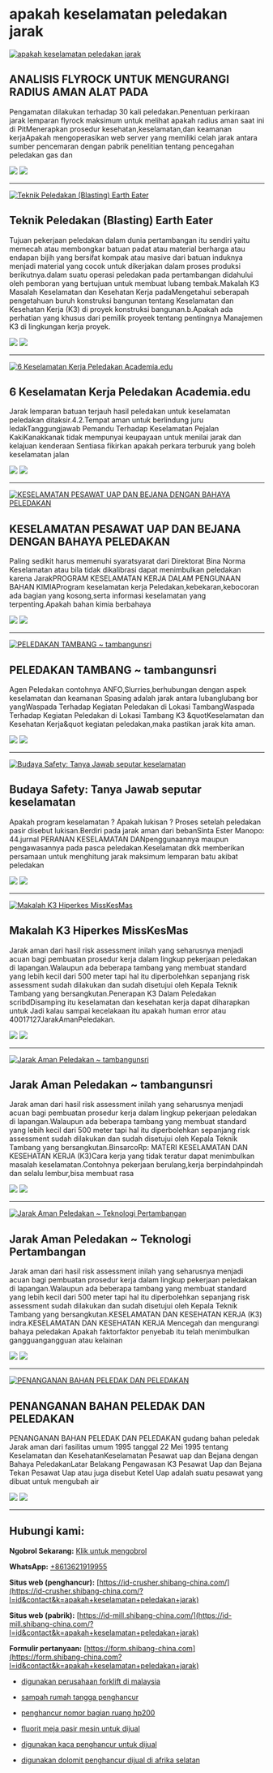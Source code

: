 # apakah keselamatan peledakan jarak

<a href="https://swt.shibang-china.com/?l=id&img&k=apakah+keselamatan+peledakan+jarak" target="_blank">![apakah keselamatan peledakan jarak](http://static.shibang-china.com/all-800x300/891.jpg)</a>

## ANALISIS FLYROCK UNTUK MENGURANGI RADIUS AMAN ALAT PADA
Pengamatan dilakukan terhadap 30 kali peledakan.Penentuan perkiraan jarak lemparan flyrock maksimum untuk melihat apakah radius aman saat ini di PitMenerapkan prosedur kesehatan,keselamatan,dan keamanan kerjaApakah mengoperasikan web server yang memiliki celah jarak antara sumber pencemaran dengan pabrik penelitian tentang pencegahan peledakan gas dan


<a href="https://whatsapp.shibangsoft.com/WhatsApp.php" target="_blank" title="WhatsApp">![](http://static.shibang-china.com/icon/whatsapp.png)</a> <a href="https://swt.shibang-china.com/?l=id&icon&k=apakah+keselamatan+peledakan+jarak" target="_blank">![](http://static.shibang-china.com/icon/chat-id.png)</a>

---

<a href="https://swt.shibang-china.com/?l=id&img&k=apakah+keselamatan+peledakan+jarak" target="_blank">![Teknik Peledakan (Blasting) Earth Eater](http://static.shibang-china.com/all-800x300/166.jpg)</a>

## Teknik Peledakan (Blasting) Earth Eater
Tujuan pekerjaan peledakan dalam dunia pertambangan itu sendiri yaitu memecah atau membongkar batuan padat atau material berharga atau endapan bijih yang bersifat kompak atau masive dari batuan induknya menjadi material yang cocok untuk dikerjakan dalam proses produksi berikutnya.dalam suatu operasi peledakan pada pertambangan didahului oleh pemboran yang bertujuan untuk membuat lubang tembak.Makalah K3 Masalah Keselamatan dan Kesehatan Kerja padaMengetahui seberapah pengetahuan buruh konstruksi bangunan tentang Keselamatan dan Kesehatan Kerja (K3) di proyek konstruksi bangunan.b.Apakah ada perhatian yang khusus dari pemilik proyeek tentang pentingnya Manajemen K3 di lingkungan kerja proyek.


<a href="https://whatsapp.shibangsoft.com/WhatsApp.php" target="_blank" title="WhatsApp">![](http://static.shibang-china.com/icon/whatsapp.png)</a> <a href="https://swt.shibang-china.com/?l=id&icon&k=apakah+keselamatan+peledakan+jarak" target="_blank">![](http://static.shibang-china.com/icon/chat-id.png)</a>

---

<a href="https://swt.shibang-china.com/?l=id&img&k=apakah+keselamatan+peledakan+jarak" target="_blank">![6 Keselamatan Kerja Peledakan Academia.edu](http://static.shibang-china.com/all-800x300/1167.jpg)</a>

## 6 Keselamatan Kerja Peledakan Academia.edu
Jarak lemparan batuan terjauh hasil peledakan untuk keselamatan peledakan ditaksir.4.2.Tempat aman untuk berlindung juru ledakTanggungjawab Pemandu Terhadap Keselamatan Pejalan KakiKanakkanak tidak mempunyai keupayaan untuk menilai jarak dan kelajuan kenderaan Sentiasa fikirkan apakah perkara terburuk yang boleh keselamatan jalan


<a href="https://whatsapp.shibangsoft.com/WhatsApp.php" target="_blank" title="WhatsApp">![](http://static.shibang-china.com/icon/whatsapp.png)</a> <a href="https://swt.shibang-china.com/?l=id&icon&k=apakah+keselamatan+peledakan+jarak" target="_blank">![](http://static.shibang-china.com/icon/chat-id.png)</a>

---

<a href="https://swt.shibang-china.com/?l=id&img&k=apakah+keselamatan+peledakan+jarak" target="_blank">![KESELAMATAN PESAWAT UAP DAN BEJANA DENGAN BAHAYA PELEDAKAN](http://static.shibang-china.com/all-800x300/637.jpg)</a>

## KESELAMATAN PESAWAT UAP DAN BEJANA DENGAN BAHAYA PELEDAKAN
Paling sedikit harus memenuhi syaratsyarat dari Direktorat Bina Norma Keselamatan atau bila tidak dikalibrasi dapat menimbulkan peledakan karena JarakPROGRAM KESELAMATAN KERJA DALAM PENGUNAAN BAHAN KIMIAProgram keselamatan kerja Peledakan,kebekaran,kebocoran ada bagian yang kosong,serta informasi keselamatan yang terpenting.Apakah bahan kimia berbahaya


<a href="https://whatsapp.shibangsoft.com/WhatsApp.php" target="_blank" title="WhatsApp">![](http://static.shibang-china.com/icon/whatsapp.png)</a> <a href="https://swt.shibang-china.com/?l=id&icon&k=apakah+keselamatan+peledakan+jarak" target="_blank">![](http://static.shibang-china.com/icon/chat-id.png)</a>

---

<a href="https://swt.shibang-china.com/?l=id&img&k=apakah+keselamatan+peledakan+jarak" target="_blank">![PELEDAKAN TAMBANG ~ tambangunsri](http://static.shibang-china.com/all-800x300/679.jpg)</a>

## PELEDAKAN TAMBANG ~ tambangunsri
Agen Peledakan contohnya ANFO,Slurries,berhubungan dengan aspek keselamatan dan keamanan Spasing adalah jarak antara lubanglubang bor yangWaspada Terhadap Kegiatan Peledakan di Lokasi TambangWaspada Terhadap Kegiatan Peledakan di Lokasi Tambang K3 &quotKeselamatan dan Kesehatan Kerja&quot kegiatan peledakan,maka pastikan jarak kita aman.


<a href="https://whatsapp.shibangsoft.com/WhatsApp.php" target="_blank" title="WhatsApp">![](http://static.shibang-china.com/icon/whatsapp.png)</a> <a href="https://swt.shibang-china.com/?l=id&icon&k=apakah+keselamatan+peledakan+jarak" target="_blank">![](http://static.shibang-china.com/icon/chat-id.png)</a>

---

<a href="https://swt.shibang-china.com/?l=id&img&k=apakah+keselamatan+peledakan+jarak" target="_blank">![Budaya Safety: Tanya Jawab seputar keselamatan](http://static.shibang-china.com/all-800x300/846.jpg)</a>

## Budaya Safety: Tanya Jawab seputar keselamatan
Apakah program keselamatan ? Apakah lukisan ? Proses setelah peledakan pasir disebut lukisan.Berdiri pada jarak aman dari bebanSinta Ester Manopo: 44.jurnal PERANAN KESELAMATAN DANpenggunaannya maupun pengawasannya pada pasca peledakan.Keselamatan dkk memberikan persamaan untuk menghitung jarak maksimum lemparan batu akibat peledakan


<a href="https://whatsapp.shibangsoft.com/WhatsApp.php" target="_blank" title="WhatsApp">![](http://static.shibang-china.com/icon/whatsapp.png)</a> <a href="https://swt.shibang-china.com/?l=id&icon&k=apakah+keselamatan+peledakan+jarak" target="_blank">![](http://static.shibang-china.com/icon/chat-id.png)</a>

---

<a href="https://swt.shibang-china.com/?l=id&img&k=apakah+keselamatan+peledakan+jarak" target="_blank">![Makalah K3 Hiperkes MissKesMas](http://static.shibang-china.com/all-800x300/1242.jpg)</a>

## Makalah K3 Hiperkes MissKesMas
Jarak aman dari hasil risk assessment inilah yang seharusnya menjadi acuan bagi pembuatan prosedur kerja dalam lingkup pekerjaan peledakan di lapangan.Walaupun ada beberapa tambang yang membuat standard yang lebih kecil dari 500 meter tapi hal itu diperbolehkan sepanjang risk assessment sudah dilakukan dan sudah disetujui oleh Kepala Teknik Tambang yang bersangkutan.Penerapan K3 Dalam Peledakan scribdDisamping itu keselamatan dan kesehatan kerja dapat diharapkan untuk Jadi kalau sampai kecelakaan itu apakah human error atau 40017127JarakAmanPeledakan.


<a href="https://whatsapp.shibangsoft.com/WhatsApp.php" target="_blank" title="WhatsApp">![](http://static.shibang-china.com/icon/whatsapp.png)</a> <a href="https://swt.shibang-china.com/?l=id&icon&k=apakah+keselamatan+peledakan+jarak" target="_blank">![](http://static.shibang-china.com/icon/chat-id.png)</a>

---

<a href="https://swt.shibang-china.com/?l=id&img&k=apakah+keselamatan+peledakan+jarak" target="_blank">![Jarak Aman Peledakan ~ tambangunsri](http://static.shibang-china.com/all-800x300/706.jpg)</a>

## Jarak Aman Peledakan ~ tambangunsri
Jarak aman dari hasil risk assessment inilah yang seharusnya menjadi acuan bagi pembuatan prosedur kerja dalam lingkup pekerjaan peledakan di lapangan.Walaupun ada beberapa tambang yang membuat standard yang lebih kecil dari 500 meter tapi hal itu diperbolehkan sepanjang risk assessment sudah dilakukan dan sudah disetujui oleh Kepala Teknik Tambang yang bersangkutan.BinsarcoRp: MATERI KESELAMATAN DAN KESEHATAN KERJA (K3)Cara kerja yang tidak teratur dapat menimbulkan masalah keselamatan.Contohnya pekerjaan berulang,kerja berpindahpindah dan selalu lembur,bisa membuat rasa


<a href="https://whatsapp.shibangsoft.com/WhatsApp.php" target="_blank" title="WhatsApp">![](http://static.shibang-china.com/icon/whatsapp.png)</a> <a href="https://swt.shibang-china.com/?l=id&icon&k=apakah+keselamatan+peledakan+jarak" target="_blank">![](http://static.shibang-china.com/icon/chat-id.png)</a>

---

<a href="https://swt.shibang-china.com/?l=id&img&k=apakah+keselamatan+peledakan+jarak" target="_blank">![Jarak Aman Peledakan ~ Teknologi Pertambangan](http://static.shibang-china.com/all-800x300/976.jpg)</a>

## Jarak Aman Peledakan ~ Teknologi Pertambangan
Jarak aman dari hasil risk assessment inilah yang seharusnya menjadi acuan bagi pembuatan prosedur kerja dalam lingkup pekerjaan peledakan di lapangan.Walaupun ada beberapa tambang yang membuat standard yang lebih kecil dari 500 meter tapi hal itu diperbolehkan sepanjang risk assessment sudah dilakukan dan sudah disetujui oleh Kepala Teknik Tambang yang bersangkutan.KESELAMATAN DAN KESEHATAN KERJA (K3) indra.KESELAMATAN DAN KESEHATAN KERJA Mencegah dan mengurangi bahaya peledakan Apakah faktorfaktor penyebab itu telah menimbulkan gangguangangguan atau kelainan


<a href="https://whatsapp.shibangsoft.com/WhatsApp.php" target="_blank" title="WhatsApp">![](http://static.shibang-china.com/icon/whatsapp.png)</a> <a href="https://swt.shibang-china.com/?l=id&icon&k=apakah+keselamatan+peledakan+jarak" target="_blank">![](http://static.shibang-china.com/icon/chat-id.png)</a>

---

<a href="https://swt.shibang-china.com/?l=id&img&k=apakah+keselamatan+peledakan+jarak" target="_blank">![PENANGANAN BAHAN PELEDAK DAN PELEDAKAN](http://static.shibang-china.com/all-800x300/1224.jpg)</a>

## PENANGANAN BAHAN PELEDAK DAN PELEDAKAN
PENANGANAN BAHAN PELEDAK DAN PELEDAKAN gudang bahan peledak Jarak aman dari fasilitas umum 1995 tanggal 22 Mei 1995 tentang Keselamatan dan KesehatanKeselamatan Pesawat uap dan Bejana dengan Bahaya PeledakanLatar Belakang Pengawasan K3 Pesawat Uap dan Bejana Tekan Pesawat Uap atau juga disebut Ketel Uap adalah suatu pesawat yang dibuat untuk mengubah air


<a href="https://whatsapp.shibangsoft.com/WhatsApp.php" target="_blank" title="WhatsApp">![](http://static.shibang-china.com/icon/whatsapp.png)</a> <a href="https://swt.shibang-china.com/?l=id&icon&k=apakah+keselamatan+peledakan+jarak" target="_blank">![](http://static.shibang-china.com/icon/chat-id.png)</a>

---
## Hubungi kami:

**Ngobrol Sekarang:** [Klik untuk mengobrol](https://swt.shibang-china.com?l=id&contact&k=apakah+keselamatan+peledakan+jarak)

**WhatsApp:**  [+8613621919955](https://whatsapp.shibangsoft.com/WhatsApp.php)

**Situs web (penghancur):** [https://id-crusher.shibang-china.com/](https://id-crusher.shibang-china.com/?l=id&contact&k=apakah+keselamatan+peledakan+jarak)

**Situs web (pabrik):** [https://id-mill.shibang-china.com/](https://id-mill.shibang-china.com/?l=id&contact&k=apakah+keselamatan+peledakan+jarak)

**Formulir pertanyaan:** [https://form.shibang-china.com](https://form.shibang-china.com?l=id&contact&k=apakah+keselamatan+peledakan+jarak)

* [digunakan perusahaan forklift di malaysia](../41/digunakan%20perusahaan%20forklift%20di%20malaysia.md)

* [sampah rumah tangga penghancur](../47/sampah%20rumah%20tangga%20penghancur.md)

* [penghancur nomor bagian ruang hp200](../42/penghancur%20nomor%20bagian%20ruang%20hp200.md)

* [fluorit meja pasir mesin untuk dijual](../47/fluorit%20meja%20pasir%20mesin%20untuk%20dijual.md)

* [digunakan kaca penghancur untuk dijual](../43/digunakan%20kaca%20penghancur%20untuk%20dijual.md)

* [digunakan dolomit penghancur dijual di afrika selatan](../45/digunakan%20dolomit%20penghancur%20dijual%20di%20afrika%20selatan.md)